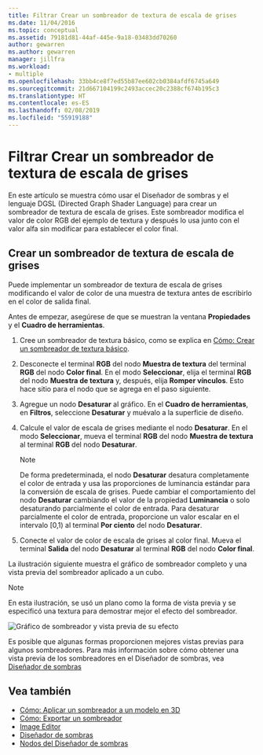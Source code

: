 ```yaml
---
title: Filtrar Crear un sombreador de textura de escala de grises
ms.date: 11/04/2016
ms.topic: conceptual
ms.assetid: 79181d81-44af-445e-9a18-03483dd70260
author: gewarren
ms.author: gewarren
manager: jillfra
ms.workload:
- multiple
ms.openlocfilehash: 33bb4ce8f7ed55b87ee602cb0384afdf6745a649
ms.sourcegitcommit: 21d667104199c2493accec20c2388cf674b195c3
ms.translationtype: HT
ms.contentlocale: es-ES
ms.lasthandoff: 02/08/2019
ms.locfileid: "55919188"
---
```

# <a name="how-to-create-a-grayscale-texture-shader"></a>Filtrar Crear un sombreador de textura de escala de grises

En este artículo se muestra cómo usar el Diseñador de sombras y el lenguaje DGSL (Directed Graph Shader Language) para crear un sombreador de textura de escala de grises. Este sombreador modifica el valor de color RGB del ejemplo de textura y después lo usa junto con el valor alfa sin modificar para establecer el color final.

## <a name="create-a-grayscale-texture-shader"></a>Crear un sombreador de textura de escala de grises

Puede implementar un sombreador de textura de escala de grises modificando el valor de color de una muestra de textura antes de escribirlo en el color de salida final.

Antes de empezar, asegúrese de que se muestran la ventana **Propiedades** y el **Cuadro de herramientas**.

1.  Cree un sombreador de textura básico, como se explica en [Cómo: Crear un sombreador de textura básico](../designers/how-to-create-a-basic-texture-shader.md).

2.  Desconecte el terminal **RGB** del nodo **Muestra de textura** del terminal **RGB** del nodo **Color final**. En el modo **Seleccionar**, elija el terminal **RGB** del nodo **Muestra de textura** y, después, elija **Romper vínculos**. Esto hace sitio para el nodo que se agrega en el paso siguiente.

3.  Agregue un nodo **Desaturar** al gráfico. En el **Cuadro de herramientas**, en **Filtros**, seleccione **Desaturar** y muévalo a la superficie de diseño.

4.  Calcule el valor de escala de grises mediante el nodo **Desaturar**. En el modo **Seleccionar**, mueva el terminal **RGB** del nodo **Muestra de textura** al terminal **RGB** del nodo **Desaturar**.

    > [!NOTE]
    > De forma predeterminada, el nodo **Desaturar** desatura completamente el color de entrada y usa las proporciones de luminancia estándar para la conversión de escala de grises. Puede cambiar el comportamiento del nodo **Desaturar** cambiando el valor de la propiedad **Luminancia** o solo desaturando parcialmente el color de entrada. Para desaturar parcialmente el color de entrada, proporcione un valor escalar en el intervalo [0,1) al terminal **Por ciento** del nodo **Desaturar**.

5.  Conecte el valor de color de escala de grises al color final. Mueva el terminal **Salida** del nodo **Desaturar** al terminal **RGB** del nodo **Color final**.

La ilustración siguiente muestra el gráfico de sombreador completo y una vista previa del sombreador aplicado a un cubo.

> [!NOTE]
> En esta ilustración, se usó un plano como la forma de vista previa y se especificó una textura para demostrar mejor el efecto del sombreador.

![Gráfico de sombreador y vista previa de su efecto](../designers/media/digit-grayscale-effect.png)

Es posible que algunas formas proporcionen mejores vistas previas para algunos sombreadores. Para más información sobre cómo obtener una vista previa de los sombreadores en el Diseñador de sombras, vea [Diseñador de sombras](../designers/shader-designer.md)

## <a name="see-also"></a>Vea también

- [Cómo: Aplicar un sombreador a un modelo en 3D](../designers/how-to-apply-a-shader-to-a-3-d-model.md)
- [Cómo: Exportar un sombreador](../designers/how-to-export-a-shader.md)
- [Image Editor](../designers/image-editor.md)
- [Diseñador de sombras](../designers/shader-designer.md)
- [Nodos del Diseñador de sombras](../designers/shader-designer-nodes.md)